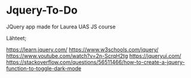 # Jquery-To-Do
JQuery app made for Laurea UAS JS course

Lähteet;

https://learn.jquery.com/
https://www.w3schools.com/jquery/
https://www.youtube.com/watch?v=2n-ScrqH2tg
https://jqueryui.com/
https://stackoverflow.com/questions/56511466/how-to-create-a-jquery-function-to-toggle-dark-mode

